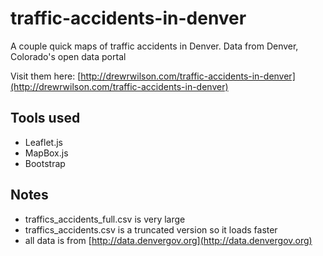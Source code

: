 traffic-accidents-in-denver
===========================

A couple quick maps of traffic accidents in Denver. Data from Denver, Colorado's open data portal

Visit them here: [http://drewrwilson.com/traffic-accidents-in-denver](http://drewrwilson.com/traffic-accidents-in-denver)

## Tools used
* Leaflet.js
* MapBox.js
* Bootstrap

## Notes
* traffics_accidents_full.csv is very large
* traffics_accidents.csv is a truncated version so it loads faster
* all data is from [http://data.denvergov.org](http://data.denvergov.org)
